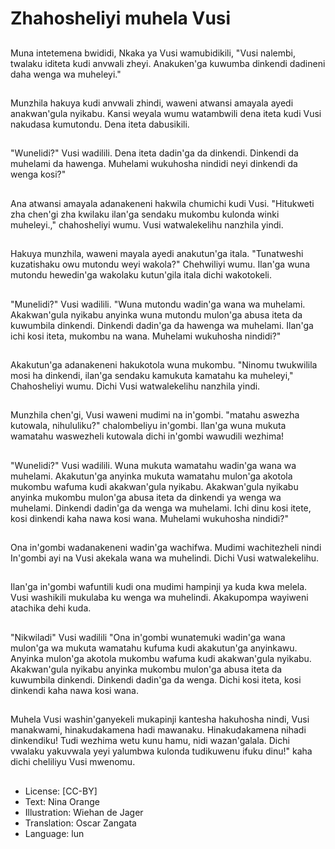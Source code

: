 # Zhahosheliyi muhela Vusi

##
Muna intetemena bwididi, Nkaka ya Vusi wamubidikili, "Vusi nalembi, twalaku iditeta kudi anvwali zheyi. Anakuken'ga kuwumba dinkendi dadineni daha wenga wa muheleyi."

##
Munzhila hakuya kudi anvwali zhindi, waweni atwansi amayala ayedi anakwan'gula nyikabu. Kansi weyala wumu watambwili dena iteta kudi Vusi nakudasa kumutondu. Dena iteta dabusikili.

##
"Wunelidi?" Vusi wadilili. Dena iteta dadin'ga da dinkendi. Dinkendi da muhelami da hawenga. Muhelami wukuhosha nindidi neyi dinkendi da wenga kosi?"

##
Ana atwansi amayala adanakeneni hakwila chumichi kudi Vusi. "Hitukweti zha chen'gi zha kwilaku ilan'ga sendaku mukombu kulonda winki muheleyi.," chahosheliyi wumu. Vusi watwalekelihu nanzhila yindi.

##
Hakuya munzhila, waweni mayala ayedi anakutun'ga itala. "Tunatweshi kuzatishaku owu mutondu weyi wakola?" Chehwiliyi wumu. Ilan'ga wuna mutondu hewedin'ga wakolaku kutun'gila itala dichi wakotokeli.

##
"Munelidi?" Vusi wadilili. "Wuna mutondu wadin'ga wana wa muhelami. Akakwan'gula nyikabu anyinka wuna mutondu mulon'ga abusa iteta da kuwumbila dinkendi. Dinkendi dadin'ga da hawenga wa muhelami. Ilan'ga ichi kosi iteta, mukombu na wana. Muhelami wukuhosha nindidi?"

##
Akakutun'ga adanakeneni hakukotola wuna mukombu. "Ninomu twukwilila mosi ha dinkendi, ilan'ga sendaku kamukuta kamatahu ka muheleyi," Chahosheliyi wumu. Dichi Vusi watwalekelihu nanzhila yindi.

##
Munzhila chen'gi, Vusi waweni mudimi na in'gombi. "matahu aswezha kutowala, nihululiku?" chalombeliyu in'gombi. Ilan'ga wuna mukuta wamatahu waswezheli kutowala dichi in'gombi wawudili wezhima!

##
"Wunelidi?" Vusi wadilili. Wuna mukuta wamatahu wadin'ga wana wa muhelami. Akakutun'ga anyinka mukuta wamatahu mulon'ga akotola mukombu wafuma kudi akakwan'gula nyikabu. Akakwan'gula nyikabu anyinka mukombu mulon'ga abusa iteta da dinkendi ya wenga wa muhelami. Dinkendi dadin'ga da wenga wa muhelami. Ichi dinu kosi itete, kosi dinkendi kaha nawa kosi wana. Muhelami wukuhosha nindidi?"

##
Ona in'gombi wadanakeneni wadin'ga wachifwa. Mudimi wachitezheli nindi In'gombi ayi na Vusi akekala wana wa muhelindi. Dichi Vusi watwalekelihu.

##
Ilan'ga in'gombi wafuntili kudi ona mudimi hampinji ya kuda kwa melela. Vusi washikili mukulaba ku wenga wa muhelindi. Akakupompa wayiweni atachika dehi kuda.

##
"Nikwiladi" Vusi wadilili "Ona in'gombi wunatemuki wadin'ga wana mulon'ga wa mukuta wamatahu kufuma kudi akakutun'ga anyinkawu. Anyinka mulon'ga akotola mukombu wafuma kudi akakwan'gula nyikabu. Akakwan'gula nyikabu anyinka mukombu mulon'ga abusa iteta da kuwumbila dinkendi. Dinkendi dadin'ga da wenga. Dichi kosi iteta, kosi dinkendi kaha nawa kosi wana.

##
Muhela Vusi washin'ganyekeli mukapinji kantesha hakuhosha nindi, Vusi manakwami, hinakudakamena hadi mawanaku. Hinakudakamena nihadi dinkendiku! Tudi wezhima wetu kunu hamu, nidi wazan'galala. Dichi vwalaku yakuvwala yeyi yalumbwa kulonda tudikuwenu ifuku dinu!" kaha dichi cheliliyu Vusi mwenomu.

##
* License: [CC-BY]
* Text: Nina Orange
* Illustration: Wiehan de Jager
* Translation: Oscar Zangata
* Language: lun
